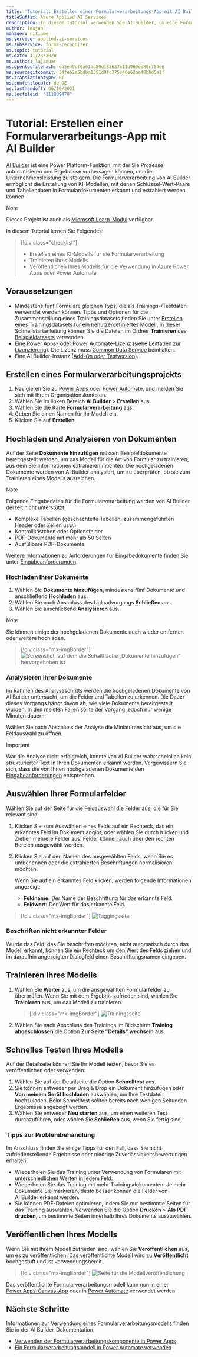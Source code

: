 ```yaml
---
title: 'Tutorial: Erstellen einer Formularverarbeitungs-App mit AI Builder: Formularerkennung'
titleSuffix: Azure Applied AI Services
description: In diesem Tutorial verwenden Sie AI Builder, um eine Formularverarbeitungsanwendung zu erstellen und zu trainieren.
author: laujan
manager: nitinme
ms.service: applied-ai-services
ms.subservice: forms-recognizer
ms.topic: tutorial
ms.date: 11/23/2020
ms.author: lajanuar
ms.openlocfilehash: ea5e49cf6a61ad89d182637c11b969ee80c754e6
ms.sourcegitcommit: 34feb2a5bdba1351d9fc375c46e62aa40bbd5a1f
ms.translationtype: HT
ms.contentlocale: de-DE
ms.lasthandoff: 06/10/2021
ms.locfileid: "111889470"
---
```

# <a name="tutorial-create-a-form-processing-app-with-ai-builder"></a>Tutorial: Erstellen einer Formularverarbeitungs-App mit AI Builder

[AI Builder](/ai-builder/overview) ist eine Power Platform-Funktion, mit der Sie Prozesse automatisieren und Ergebnisse vorhersagen können, um die Unternehmensleistung zu steigern. Die Formularverarbeitung von AI Builder ermöglicht die Erstellung von KI-Modellen, mit denen Schlüssel-Wert-Paare und Tabellendaten in Formulardokumenten erkannt und extrahiert werden können.

> [!NOTE]
> Dieses Projekt ist auch als [Microsoft Learn-Modul](/learn/modules/get-started-with-form-processing/) verfügbar.

In diesem Tutorial lernen Sie Folgendes:

> [!div class="checklist"]
> * Erstellen eines KI-Modells für die Formularverarbeitung
> * Trainieren Ihres Modells
> * Veröffentlichen Ihres Modells für die Verwendung in Azure Power Apps oder Power Automate

## <a name="prerequisites"></a>Voraussetzungen

* Mindestens fünf Formulare gleichen Typs, die als Trainings-/Testdaten verwendet werden können. Tipps und Optionen für die Zusammenstellung eines Trainingsdatasets finden Sie unter [Erstellen eines Trainingsdatasets für ein benutzerdefiniertes Modell](./build-training-data-set.md). In dieser Schnellstartanleitung können Sie die Dateien im Ordner **Trainieren** des [Beispieldatasets](https://go.microsoft.com/fwlink/?linkid=2128080) verwenden.
* Eine Power Apps- oder Power Automate-Lizenz (siehe [Leitfaden zur Lizenzierung](https://go.microsoft.com/fwlink/?linkid=2085130)). Die Lizenz muss [Common Data Service](https://powerplatform.microsoft.com/common-data-service/) beinhalten.
* Eine AI Builder-Instanz ([Add-On oder Testversion](https://go.microsoft.com/fwlink/?LinkId=2113956&clcid=0x409)).


## <a name="create-a-form-processing-project"></a>Erstellen eines Formularverarbeitungsprojekts

1. Navigieren Sie zu [Power Apps](https://make.powerapps.com/) oder [Power Automate](https://flow.microsoft.com/signin), und melden Sie sich mit Ihrem Organisationskonto an.
1. Wählen Sie im linken Bereich **AI Builder** > **Erstellen** aus.
1. Wählen Sie die Karte **Formularverarbeitung** aus.
1. Geben Sie einen Namen für Ihr Modell ein.
1. Klicken Sie auf **Erstellen**.

## <a name="upload-and-analyze-documents"></a>Hochladen und Analysieren von Dokumenten

Auf der Seite **Dokumente hinzufügen** müssen Beispieldokumente bereitgestellt werden, um das Modell für die Art von Formular zu trainieren, aus dem Sie Informationen extrahieren möchten. Die hochgeladenen Dokumente werden von AI Builder analysiert, um zu überprüfen, ob sie zum Trainieren eines Modells ausreichen.

> [!NOTE]
> Folgende Eingabedaten für die Formularverarbeitung werden von AI Builder derzeit nicht unterstützt:
>
> - Komplexe Tabellen (geschachtelte Tabellen, zusammengeführten Header oder Zellen usw.)
> - Kontrollkästchen oder Optionsfelder
> - PDF-Dokumente mit mehr als 50 Seiten
> - Ausfüllbare PDF-Dokumente
>
> Weitere Informationen zu Anforderungen für Eingabedokumente finden Sie unter [Eingabeanforderungen](./overview.md#input-requirements).

### <a name="upload-your-documents"></a>Hochladen Ihrer Dokumente

1. Wählen Sie **Dokumente hinzufügen**, mindestens fünf Dokumente und anschließend **Hochladen** aus.
1. Wählen Sie nach Abschluss des Uploadvorgangs **Schließen** aus.
1. Wählen Sie anschließend **Analysieren** aus.

> [!NOTE] 
> Sie können einige der hochgeladenen Dokumente auch wieder entfernen oder weitere hochladen.

> [!div class="mx-imgBorder"]
> ![Screenshot, auf dem die Schaltfläche „Dokumente hinzufügen“ hervorgehoben ist](./media/tutorial-ai-builder/add-documents-page.png)

### <a name="analyze-your-documents"></a>Analysieren Ihrer Dokumente

Im Rahmen des Analyseschritts werden die hochgeladenen Dokumente von AI Builder untersucht, um die Felder und Tabellen zu erkennen. Die Dauer dieses Vorgangs hängt davon ab, wie viele Dokumente bereitgestellt wurden. In den meisten Fällen sollte der Vorgang jedoch nur wenige Minuten dauern.

Wählen Sie nach Abschluss der Analyse die Miniaturansicht aus, um die Feldauswahl zu öffnen.

> [!IMPORTANT]
> War die Analyse nicht erfolgreich, konnte von AI Builder wahrscheinlich kein strukturierter Text in Ihren Dokumenten erkannt werden. Vergewissern Sie sich, dass die von Ihnen hochgeladenen Dokumente den [Eingabeanforderungen](./overview.md#input-requirements) entsprechen.

## <a name="select-your-form-fields"></a>Auswählen Ihrer Formularfelder

Wählen Sie auf der Seite für die Feldauswahl die Felder aus, die für Sie relevant sind:

1. Klicken Sie zum Auswählen eines Felds auf ein Rechteck, das ein erkanntes Feld im Dokument angibt, oder wählen Sie durch Klicken und Ziehen mehrere Felder aus. Felder können auch über den rechten Bereich ausgewählt werden.
1. Klicken Sie auf den Namen des ausgewählten Felds, wenn Sie es umbenennen oder die extrahierten Beschriftungen normalisieren möchten.

    Wenn Sie auf ein erkanntes Feld klicken, werden folgende Informationen angezeigt:

    - **Feldname:** Der Name der Beschriftung für das erkannte Feld.
    - **Feldwert:** Der Wert für das erkannte Feld.

> [!div class="mx-imgBorder"]
> ![Taggingseite](./media/tutorial-ai-builder/select-fields-page.png)

### <a name="label-undetected-fields"></a>Beschriften nicht erkannter Felder

Wurde das Feld, das Sie beschriften möchten, nicht automatisch durch das Modell erkannt, können Sie ein Rechteck um den Wert des Felds ziehen und im daraufhin angezeigten Dialogfeld einen Beschriftungsnamen eingeben.

## <a name="train-your-model"></a>Trainieren Ihres Modells

1. Wählen Sie **Weiter** aus, um die ausgewählten Formularfelder zu überprüfen. Wenn Sie mit dem Ergebnis zufrieden sind, wählen Sie **Trainieren** aus, um das Modell zu trainieren.

    > [!div class="mx-imgBorder"]
    > ![Trainingsseite](./media/tutorial-ai-builder/summary-train-page.png)
1. Wählen Sie nach Abschluss des Trainings im Bildschirm **Training abgeschlossen** die Option **Zur Seite "Details" wechseln** aus.
## <a name="quick-test-your-model"></a>Schnelles Testen Ihres Modells

Auf der Detailseite können Sie Ihr Modell testen, bevor Sie es veröffentlichen oder verwenden:

1. Wählen Sie auf der Detailseite die Option **Schnelltest** aus.
2. Sie können entweder per Drag & Drop ein Dokument hinzufügen oder **Von meinem Gerät hochladen** auswählen, um Ihre Testdatei hochzuladen. Beim Schnelltest sollten bereits nach wenigen Sekunden Ergebnisse angezeigt werden.
3. Wählen Sie entweder **Neu starten** aus, um einen weiteren Test durchzuführen, oder wählen Sie **Schließen** aus, wenn Sie fertig sind.

### <a name="troubleshooting-tips"></a>Tipps zur Problembehandlung

Im Anschluss finden Sie einige Tipps für den Fall, dass Sie nicht zufriedenstellende Ergebnisse oder niedrige Zuverlässigkeitsbewertungen erhalten:

- Wiederholen Sie das Training unter Verwendung von Formularen mit unterschiedlichen Werten in jedem Feld.
- Wiederholen Sie das Training mit mehr Trainingsdokumenten. Je mehr Dokumente Sie markieren, desto besser können die Felder von AI Builder erkannt werden.
- Sie können PDF-Dateien optimieren, indem Sie nur bestimmte Seiten für das Training auswählen. Verwenden Sie die Option **Drucken** > **Als PDF drucken**, um bestimmte Seiten innerhalb Ihres Dokuments auszuwählen.

## <a name="publish-your-model"></a>Veröffentlichen Ihres Modells

Wenn Sie mit Ihrem Modell zufrieden sind, wählen Sie **Veröffentlichen** aus, um es zu veröffentlichen. Das veröffentlichte Modell wird zu **Veröffentlicht** hochgestuft und ist verwendungsbereit.

> [!div class="mx-imgBorder"]
> ![Seite für die Modellveröffentlichung](./media/tutorial-ai-builder/model-page.png)

Das veröffentlichte Formularverarbeitungsmodell kann nun in einer [Power Apps-Canvas-App](/ai-builder/form-processor-component-in-powerapps) oder in [Power Automate](/ai-builder/form-processing-model-in-flow) verwendet werden.

## <a name="next-steps"></a>Nächste Schritte

Informationen zur Verwendung eines Formularverarbeitungsmodells finden Sie in der AI Builder-Dokumentation.

* [Verwenden der Formularverarbeitungskomponente in Power Apps](/ai-builder/form-processor-component-in-powerapps)
* [Ein Formularverarbeitungsmodell in Power Automate verwenden](/ai-builder/form-processing-model-in-flow)